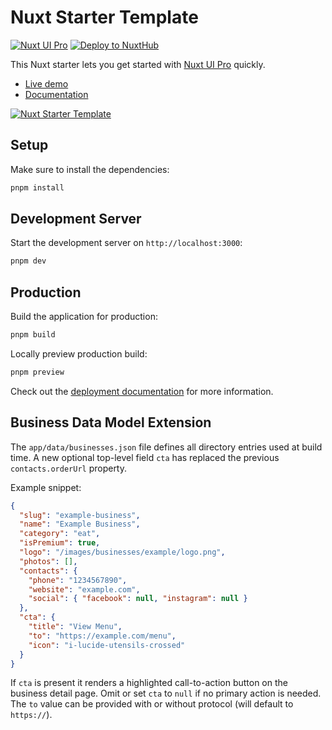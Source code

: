 # Nuxt Starter Template

[![Nuxt UI Pro](https://img.shields.io/badge/Made%20with-Nuxt%20UI%20Pro-00DC82?logo=nuxt&labelColor=020420)](https://ui.nuxt.com/pro)
[![Deploy to NuxtHub](https://img.shields.io/badge/Deploy%20to-NuxtHub-00DC82?logo=nuxt&labelColor=020420)](https://hub.nuxt.com/new?repo=nuxt-ui-pro/starter)

This Nuxt starter lets you get started with [Nuxt UI Pro](https://ui.nuxt.com/pro) quickly.

- [Live demo](https://ui-pro-starter.nuxt.dev/)
- [Documentation](https://ui.nuxt.com/getting-started/installation/pro/nuxt)

<a href="https://ui-pro-starter.nuxt.dev/" target="_blank">
  <picture>
    <source media="(prefers-color-scheme: dark)" srcset="https://assets.hub.nuxt.com/eyJ0eXAiOiJKV1QiLCJhbGciOiJIUzI1NiJ9.eyJ1cmwiOiJodHRwczovL3VpLXByby1zdGFydGVyLm51eHQuZGV2IiwiaWF0IjoxNzM5NDYzMzk4fQ.XLzPkSW6nRbPW07QO1RkMwz_RAPA4KfeyrWrK3li9YI.jpg?theme=dark">
    <source media="(prefers-color-scheme: light)" srcset="https://assets.hub.nuxt.com/eyJ0eXAiOiJKV1QiLCJhbGciOiJIUzI1NiJ9.eyJ1cmwiOiJodHRwczovL3VpLXByby1zdGFydGVyLm51eHQuZGV2IiwiaWF0IjoxNzM5NDYzMzk4fQ.XLzPkSW6nRbPW07QO1RkMwz_RAPA4KfeyrWrK3li9YI.jpg?theme=light">
    <img alt="Nuxt Starter Template" src="https://assets.hub.nuxt.com/eyJ0eXAiOiJKV1QiLCJhbGciOiJIUzI1NiJ9.eyJ1cmwiOiJodHRwczovL3VpLXByby1zdGFydGVyLm51eHQuZGV2IiwiaWF0IjoxNzM5NDYzMzk4fQ.XLzPkSW6nRbPW07QO1RkMwz_RAPA4KfeyrWrK3li9YI.jpg">
  </picture>
</a>

## Setup

Make sure to install the dependencies:

```bash
pnpm install
```

## Development Server

Start the development server on `http://localhost:3000`:

```bash
pnpm dev
```

## Production

Build the application for production:

```bash
pnpm build
```

Locally preview production build:

```bash
pnpm preview
```

Check out the [deployment documentation](https://nuxt.com/docs/getting-started/deployment) for more information.

## Business Data Model Extension

The `app/data/businesses.json` file defines all directory entries used at build time. A new optional top-level field `cta` has replaced the previous `contacts.orderUrl` property.

Example snippet:

```json
{
  "slug": "example-business",
  "name": "Example Business",
  "category": "eat",
  "isPremium": true,
  "logo": "/images/businesses/example/logo.png",
  "photos": [],
  "contacts": {
    "phone": "1234567890",
    "website": "example.com",
    "social": { "facebook": null, "instagram": null }
  },
  "cta": {
    "title": "View Menu",
    "to": "https://example.com/menu",
    "icon": "i-lucide-utensils-crossed"
  }
}
```

If `cta` is present it renders a highlighted call-to-action button on the business detail page. Omit or set `cta` to `null` if no primary action is needed. The `to` value can be provided with or without protocol (will default to `https://`).

